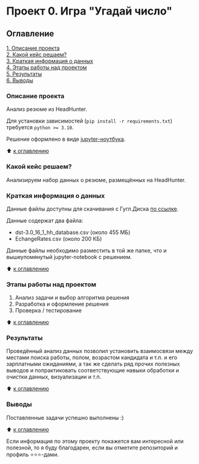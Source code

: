# Проект 0. Игра "Угадай число"


## Оглавление  

[1. Описание проекта](#описание-проекта)  
[2. Какой кейс решаем?](#какой-кейс-решаем)  
[3. Краткая информация о данных](#краткая-информация-о-данных)  
[4. Этапы работы над проектом](#этапы-работы-над-проектом)  
[5. Результаты](#результаты)    
[6. Выводы](#выводы) 


### Описание проекта    

Анализ резюме из HeadHunter.

Для установки зависимостей (`pip install -r requirements.txt`)
требуется `python >= 3.10`.

Решение оформлено в виде [jupyter-ноутбука](./hh_cvs_analysis.ipynb).

:arrow_up: [к оглавлению](#оглавление)


### Какой кейс решаем?    

Анализируем набор данных о резюме, размещённых на HeadHunter.


### Краткая информация о данных

Данные файлы доступны для скачивания с Гугл.Диска [по ссылке](https://drive.google.com/drive/folders/1qhYoM0WHSgSRpMofyB8EjdPal_NIXjCf).

Данные содержат два файла:
- dst-3.0_16_1_hh_database.csv (около 455 МБ)
- EchangeRates.csv (около 200 КБ)

Данные файлы необходимо разместить в той же папке, что и вышеупомянутый jupyter-notebook с решением.
  
:arrow_up: [к оглавлению](#оглавление)


### Этапы работы над проектом  

1. Анализ задачи и выбор алгоритма решения
2. Разработка и оформление решения
3. Проверка / тестирование

:arrow_up: [к оглавлению](#оглавление)


### Результаты

Проведённый анализ данных позволил установить взаимосвязи между местами
поиска работы, полом, возрастом кандидата и т.п. и его зарплатными
ожиданиями, а так же сделать ряд прочих полезных выводов и попрактиковать
соответствующие навыки обработки и очистки данных, визуализации и т.п.

:arrow_up: [к оглавлению](#оглавление)


### Выводы

Поставленные задачи успешно выполнены :)

:arrow_up: [к оглавлению](#оглавление)


Если информация по этому проекту покажется вам интересной или полезной,
то я буду благодарен, если вы отметите репозиторий и профиль
⭐️⭐️⭐️-дами.
